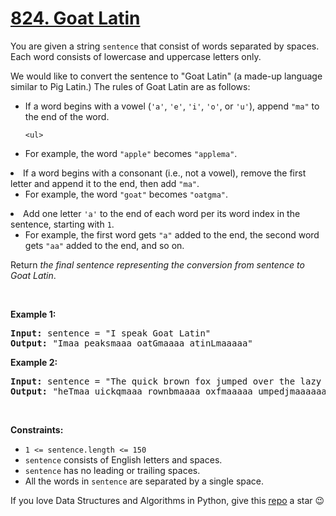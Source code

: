 # [824. Goat Latin][title]

<p>You are given a string <code>sentence</code> that consist of words separated by spaces. Each word consists of lowercase and uppercase letters only.</p>
<p>We would like to convert the sentence to "Goat Latin" (a made-up language similar to Pig Latin.) The rules of Goat Latin are as follows:</p>
<ul>
<li>If a word begins with a vowel (<code>'a'</code>, <code>'e'</code>, <code>'i'</code>, <code>'o'</code>, or <code>'u'</code>), append <code>"ma"</code> to the end of the word.

	<ul>
<li>For example, the word <code>"apple"</code> becomes <code>"applema"</code>.</li>
</ul>
</li>
<li>If a word begins with a consonant (i.e., not a vowel), remove the first letter and append it to the end, then add <code>"ma"</code>.
	<ul>
<li>For example, the word <code>"goat"</code> becomes <code>"oatgma"</code>.</li>
</ul>
</li>
<li>Add one letter <code>'a'</code> to the end of each word per its word index in the sentence, starting with <code>1</code>.
	<ul>
<li>For example, the first word gets <code>"a"</code> added to the end, the second word gets <code>"aa"</code> added to the end, and so on.</li>
</ul>
</li>
</ul>
<p>Return<em> the final sentence representing the conversion from sentence to Goat Latin</em>.</p>
<p> </p>
<p><strong>Example 1:</strong></p>
<pre><strong>Input:</strong> sentence = "I speak Goat Latin"
<strong>Output:</strong> "Imaa peaksmaaa oatGmaaaa atinLmaaaaa"
</pre><p><strong>Example 2:</strong></p>
<pre><strong>Input:</strong> sentence = "The quick brown fox jumped over the lazy dog"
<strong>Output:</strong> "heTmaa uickqmaaa rownbmaaaa oxfmaaaaa umpedjmaaaaaa overmaaaaaaa hetmaaaaaaaa azylmaaaaaaaaa ogdmaaaaaaaaaa"
</pre>
<p> </p>
<p><strong>Constraints:</strong></p>
<ul>
<li><code>1 &lt;= sentence.length &lt;= 150</code></li>
<li><code>sentence</code> consists of English letters and spaces.</li>
<li><code>sentence</code> has no leading or trailing spaces.</li>
<li>All the words in <code>sentence</code> are separated by a single space.</li>
</ul>


If you love Data Structures and Algorithms in Python, give this [repo][me] a star :wink:

[title]: https://leetcode.com/problems/goat-latin
[me]: https://github.com/bumblebee211196/awesome-python-leetcode